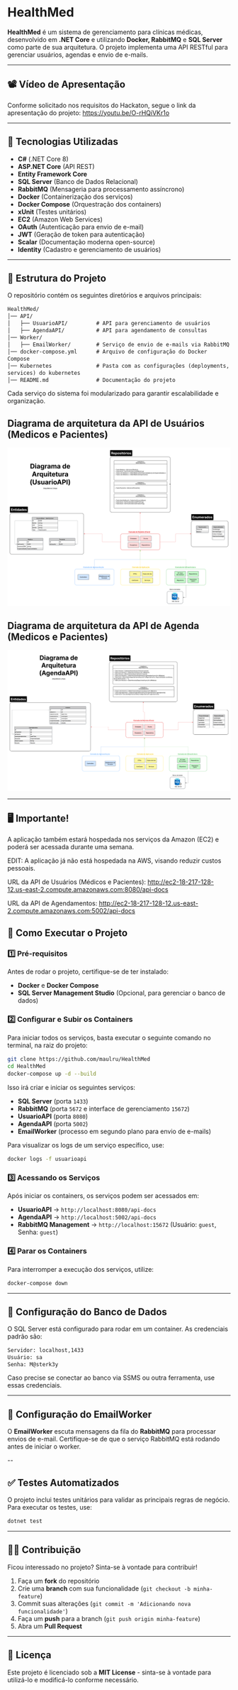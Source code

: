 # HealthMed

**HealthMed** é um sistema de gerenciamento para clínicas médicas, desenvolvido em **.NET Core** e utilizando **Docker, RabbitMQ** e **SQL Server** como parte de sua arquitetura. O projeto implementa uma API RESTful para gerenciar usuários, agendas e envio de e-mails.

---

## 📽️ Vídeo de Apresentação

Conforme solicitado nos requisitos do Hackaton, segue o link da apresentação do projeto: https://youtu.be/O-rHQiVKr1o

---

## 📌 Tecnologias Utilizadas

- **C#** (.NET Core 8)
- **ASP.NET Core** (API REST)
- **Entity Framework Core**
- **SQL Server** (Banco de Dados Relacional)
- **RabbitMQ** (Mensageria para processamento assíncrono)
- **Docker** (Containerização dos serviços)
- **Docker Compose** (Orquestração dos containers)
- **xUnit** (Testes unitários)
- **EC2** (Amazon Web Services)
- **OAuth** (Autenticação para envio de e-mail)
- **JWT** (Geração de token para autenticação)
- **Scalar** (Documentação moderna open-source)
- **Identity** (Cadastro e gerenciamento de usuários)

---

## 📁 Estrutura do Projeto

O repositório contém os seguintes diretórios e arquivos principais:

```
HealthMed/
│── API/
│   ├── UsuarioAPI/         # API para gerenciamento de usuários
│   ├── AgendaAPI/          # API para agendamento de consultas
│── Worker/
│   ├── EmailWorker/        # Serviço de envio de e-mails via RabbitMQ
│── docker-compose.yml      # Arquivo de configuração do Docker Compose
│── Kubernetes              # Pasta com as configurações (deployments, services) do kubernetes
│── README.md               # Documentação do projeto
```

Cada serviço do sistema foi modularizado para garantir escalabilidade e organização.

## Diagrama de arquitetura da API de Usuários (Medicos e Pacientes)
![DiagramaUsuario](assets/UsuarioAPIDiagrama.png)

## Diagrama de arquitetura da API de Agenda (Medicos e Pacientes)
![DiagramaAgenda](assets/AgendaAPIDiagrama.png)


---

##  🖥️ Importante!
A aplicação também estará hospedada nos serviços da Amazon (EC2) e poderá ser acessada durante uma semana.

EDIT: A aplicação já não está hospedada na AWS, visando reduzir custos pessoais.

URL da API de Usuários (Médicos e Pacientes): http://ec2-18-217-128-12.us-east-2.compute.amazonaws.com:8080/api-docs

URL da API de Agendamentos: http://ec2-18-217-128-12.us-east-2.compute.amazonaws.com:5002/api-docs

## 🚀 Como Executar o Projeto

### 1️⃣ Pré-requisitos
Antes de rodar o projeto, certifique-se de ter instalado:
- **Docker** e **Docker Compose**
- **SQL Server Management Studio** (Opcional, para gerenciar o banco de dados)

### 2️⃣ Configurar e Subir os Containers
Para iniciar todos os serviços, basta executar o seguinte comando no terminal, na raiz do projeto:

```sh
git clone https://github.com/maulru/HealthMed
cd HealthMed
docker-compose up -d --build
```

Isso irá criar e iniciar os seguintes serviços:
- **SQL Server** (porta `1433`)
- **RabbitMQ** (porta `5672` e interface de gerenciamento `15672`)
- **UsuarioAPI** (porta `8080`)
- **AgendaAPI** (porta `5002`)
- **EmailWorker** (processo em segundo plano para envio de e-mails)

Para visualizar os logs de um serviço específico, use:
```sh
docker logs -f usuarioapi
```

### 3️⃣ Acessando os Serviços
Após iniciar os containers, os serviços podem ser acessados em:
- **UsuarioAPI** → `http://localhost:8080/api-docs`
- **AgendaAPI** → `http://localhost:5002/api-docs`
- **RabbitMQ Management** → `http://localhost:15672` (Usuário: `guest`, Senha: `guest`)

### 4️⃣ Parar os Containers
Para interromper a execução dos serviços, utilize:
```sh
docker-compose down
```

---

## 📌 Configuração do Banco de Dados

O SQL Server está configurado para rodar em um container. As credenciais padrão são:
```
Servidor: localhost,1433
Usuário: sa
Senha: M@sterk3y
```
Caso precise se conectar ao banco via SSMS ou outra ferramenta, use essas credenciais.

---

## 📩 Configuração do EmailWorker

O **EmailWorker** escuta mensagens da fila do **RabbitMQ** para processar envios de e-mail. Certifique-se de que o serviço RabbitMQ está rodando antes de iniciar o worker.

--

## ✅ Testes Automatizados

O projeto inclui testes unitários para validar as principais regras de negócio. Para executar os testes, use:
```sh
dotnet test
```

---

## 👨‍💻 Contribuição

Ficou interessado no projeto? Sinta-se à vontade para contribuir!

1. Faça um **fork** do repositório
2. Crie uma **branch** com sua funcionalidade (`git checkout -b minha-feature`)
3. Commit suas alterações (`git commit -m 'Adicionando nova funcionalidade'`)
4. Faça um **push** para a branch (`git push origin minha-feature`)
5. Abra um **Pull Request**

---

## 📄 Licença

Este projeto é licenciado sob a **MIT License** - sinta-se à vontade para utilizá-lo e modificá-lo conforme necessário.


